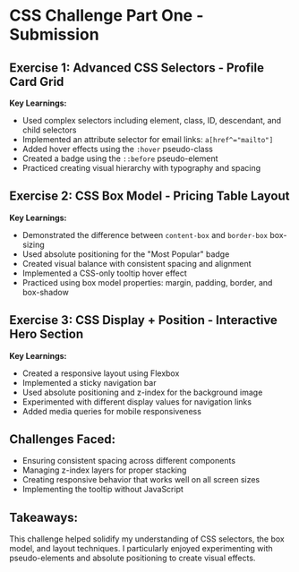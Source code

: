 # CSS Challenge Part One - Submission

## Exercise 1: Advanced CSS Selectors - Profile Card Grid

**Key Learnings:**
- Used complex selectors including element, class, ID, descendant, and child selectors
- Implemented an attribute selector for email links: `a[href^="mailto"]`
- Added hover effects using the `:hover` pseudo-class
- Created a badge using the `::before` pseudo-element
- Practiced creating visual hierarchy with typography and spacing

## Exercise 2: CSS Box Model - Pricing Table Layout

**Key Learnings:**
- Demonstrated the difference between `content-box` and `border-box` box-sizing
- Used absolute positioning for the "Most Popular" badge
- Created visual balance with consistent spacing and alignment
- Implemented a CSS-only tooltip hover effect
- Practiced using box model properties: margin, padding, border, and box-shadow

## Exercise 3: CSS Display + Position - Interactive Hero Section

**Key Learnings:**
- Created a responsive layout using Flexbox
- Implemented a sticky navigation bar
- Used absolute positioning and z-index for the background image
- Experimented with different display values for navigation links
- Added media queries for mobile responsiveness

## Challenges Faced:
- Ensuring consistent spacing across different components
- Managing z-index layers for proper stacking
- Creating responsive behavior that works well on all screen sizes
- Implementing the tooltip without JavaScript

## Takeaways:
This challenge helped solidify my understanding of CSS selectors, the box model, and layout techniques. I particularly enjoyed experimenting with pseudo-elements and absolute positioning to create visual effects.